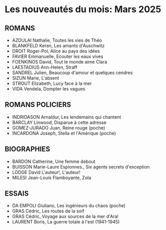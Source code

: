 # Les nouveautés du mois: Mars 2025

## ROMANS

- AZOULAI Nathalie, Toutes les vies de Théo
- BLANKFELD Keren, Les amants d'Auschwitz
- DROIT Roger-Pol, Alice au pays des idées
- FAVIER Emmanuelle, Ecouter les eaux vives
- FOENKINOS David, Tout le monde aime Clara
- LAESTADIUS Ann-Helen, Straff
- SANDREL Julien, Beaucoup d'amour et quelques cendres
- SIZUN Marie, L'absent
- STROUT Elizabeth, Lucy face à la mer
- VIDA Vendela, Dompter les vagues

## ROMANS POLICIERS

- INDRIDASON Arnaldur, Les lendemains qui chantent
- BARCLAY Linwood, Disparue à cette adresse
- GOMEZ-JURADO Juan, Reine rouge (poche)
- INCARDONA Joseph, Stella et l'Amérique (poche)

## BIOGRAPHIES

- BARDON Catherine, Une femme debout
- BUISSON Marie-Laure Espionnes., Six agents secrets d'exception
- LODGE David L'auteur!, L'auteur!
- MILESI Jean-Louis Flamboyante, Zola

## ESSAIS

- DA EMPOLI Giuliano, Les ingénieurs du chaos (poche)
- GRAS Cédric, Les routes de la soif
- GRAS Cédric, Voyage aux sources de la mer d'Aral
- LAURENT Boris, La guerre totale à l'est (1941-1945)

